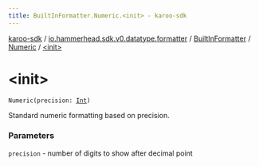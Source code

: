 ```yaml
---
title: BuiltInFormatter.Numeric.<init> - karoo-sdk
---
```


[karoo-sdk](../../../index.html) / [io.hammerhead.sdk.v0.datatype.formatter](../../index.html) / [BuiltInFormatter](../index.html) / [Numeric](index.html) / [&lt;init&gt;](./-init-.html)

# &lt;init&gt;

`Numeric(precision: `[`Int`](https://kotlinlang.org/api/latest/jvm/stdlib/kotlin/-int/index.html)`)`

Standard numeric formatting based on precision.

### Parameters

`precision` - number of digits to show after decimal point